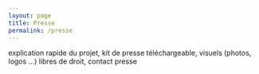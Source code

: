 ```yaml
---
layout: page
title: Presse
permalink: /presse
---
```


explication rapide du projet, kit de presse téléchargeable, visuels (photos, logos ...) libres de droit, contact presse
